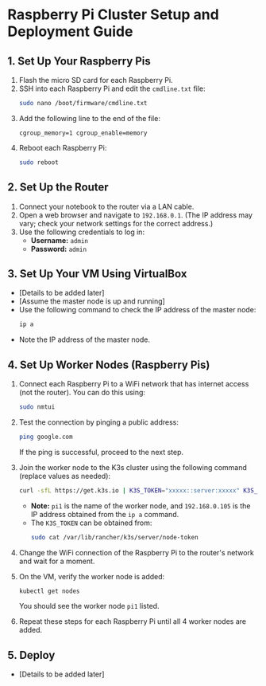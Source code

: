 # Raspberry Pi Cluster Setup and Deployment Guide

## 1. Set Up Your Raspberry Pis

1. Flash the micro SD card for each Raspberry Pi.
2. SSH into each Raspberry Pi and edit the `cmdline.txt` file:
   ```bash
   sudo nano /boot/firmware/cmdline.txt
   ```
3. Add the following line to the end of the file:
   ```
   cgroup_memory=1 cgroup_enable=memory
   ```
4. Reboot each Raspberry Pi:
   ```bash
   sudo reboot
   ```

## 2. Set Up the Router

1. Connect your notebook to the router via a LAN cable.
2. Open a web browser and navigate to `192.168.0.1`. (The IP address may vary; check your network settings for the correct address.)
3. Use the following credentials to log in:
   - **Username:** `admin`
   - **Password:** `admin`

## 3. Set Up Your VM Using VirtualBox

- [Details to be added later]
- [Assume the master node is up and running]
- Use the following command to check the IP address of the master node:
  ```bash
  ip a
  ```
- Note the IP address of the master node.

## 4. Set Up Worker Nodes (Raspberry Pis)

1. Connect each Raspberry Pi to a WiFi network that has internet access (not the router). You can do this using:
   ```bash
   sudo nmtui
   ```
2. Test the connection by pinging a public address:

   ```bash
   ping google.com
   ```

   If the ping is successful, proceed to the next step.

3. Join the worker node to the K3s cluster using the following command (replace values as needed):

   ```bash
   curl -sfL https://get.k3s.io | K3S_TOKEN="xxxxx::server:xxxxx" K3S_URL="https://192.168.0.105:6443" K3S_NODE_NAME="pi1" sh -
   ```

   - **Note:** `pi1` is the name of the worker node, and `192.168.0.105` is the IP address obtained from the `ip a` command.
   - The `K3S_TOKEN` can be obtained from:
     ```bash
     sudo cat /var/lib/rancher/k3s/server/node-token
     ```

4. Change the WiFi connection of the Raspberry Pi to the router's network and wait for a moment.

5. On the VM, verify the worker node is added:

   ```bash
   kubectl get nodes
   ```

   You should see the worker node `pi1` listed.

6. Repeat these steps for each Raspberry Pi until all 4 worker nodes are added.

## 5. Deploy

- [Details to be added later]
